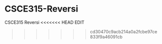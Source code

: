 CSCE315-Reversi
===============

CSCE315 Reversi
<<<<<<< HEAD
EDIT

>>>>>>> cd30470c9acb214a0a2fcbe97ce833f9a46091cb
